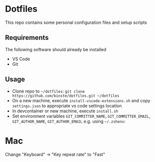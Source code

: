 # Dotfiles
This repo contains some personal configuration files and setup scripts

## Requirements
The following software should already be installed

* VS Code
* Git

## Usage
* Clone repo to `~/dotfiles`: `git clone https://github.com/binste/dotfiles.git ~/dotfiles`
* On a new machine, execute `install-vscode-extensions.sh` and copy `settings.json` to appropriate vs code settings location
* In devcontainer or new machine, execute `install.sh`
* Set environment variables `GIT_COMMITTER_NAME`, `GIT_COMMITTER_EMAIL`, `GIT_AUTHOR_NAME`, `GIT_AUTHOR_EMAIL` e.g. using `~/.zshenv`:

# Mac
Change "Keyboard" -> "Key repeat rate" to "Fast"
